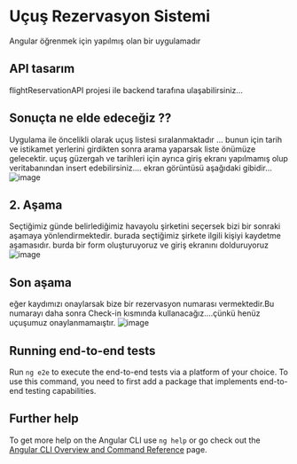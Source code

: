 # Uçuş Rezervasyon Sistemi

Angular öğrenmek için yapılmış olan bir uygulamadır

## API tasarım 

flightReservationAPI projesi ile backend tarafına ulaşabilirsiniz...

## Sonuçta ne elde edeceğiz ??

Uygulama ile öncelikli olarak uçuş listesi sıralanmaktadır ... bunun için tarih ve istikamet yerlerini girdikten sonra arama yaparsak liste önümüze gelecektir.
uçuş güzergah ve tarihleri için ayrıca giriş ekranı yapılmamış olup veritabanından insert edebilirsiniz....
ekran görüntüsü aşağıdaki gibidir...
![image](https://user-images.githubusercontent.com/45200802/183426881-21547d7e-1550-4aef-b8b1-0a9c77098fff.png)


## 2. Aşama

Seçtiğimiz günde belirlediğimiz havayolu şirketini seçersek bizi bir sonraki aşamaya yönlendirmektedir.
burada seçtiğimiz şirkete ilgili kişiyi kaydetme aşamasıdır.
burda bir form oluşturuyoruz ve giriş ekranını dolduruyoruz ![image](https://user-images.githubusercontent.com/45200802/183428347-31319e83-2219-4551-8797-6cf0ae00e38b.png)


## Son aşama

eğer kaydımızı onaylarsak bize bir rezervasyon numarası vermektedir.Bu numarayı daha sonra Check-in kısmında kullanacağız....çünkü henüz uçuşumuz onaylanmamaıştır.
![image](https://user-images.githubusercontent.com/45200802/183428887-109e8df5-7fb2-439a-a2c7-e5ac46368aa1.png)


## Running end-to-end tests

Run `ng e2e` to execute the end-to-end tests via a platform of your choice. To use this command, you need to first add a package that implements end-to-end testing capabilities.

## Further help

To get more help on the Angular CLI use `ng help` or go check out the [Angular CLI Overview and Command Reference](https://angular.io/cli) page.
